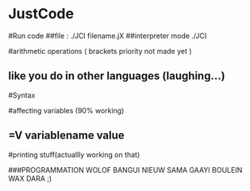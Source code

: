 # JustCode





#Run code
##file : ./JCI filename.jX 
##interpreter mode ./JCI

#arithmetic operations ( brackets priority not made yet )
## like you do in other languages (laughing...)






#Syntax



#affecting variables (90% working)
## =V variablename value

#printing stuff(actuallly working on that)


###PROGRAMMATION WOLOF BANGUI NIEUW SAMA GAAYI BOULEIN WAX DARA ;)
